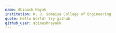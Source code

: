 ```yaml
---
name: Abinash Nayak
institution: K. J. Somaiya College of Engineering
quote: Hello World! try github
github_user: abinashnayakk
---
```

